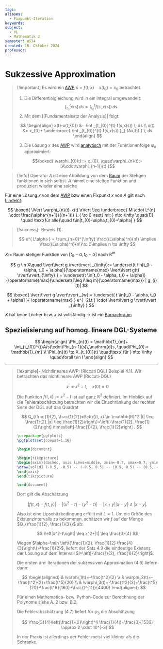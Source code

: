 ```yaml
---
tags: 
aliases:
  - Fixpunkt-Iteration
keywords: 
subject:
  - VL
  - Mathematik 3
semester: WS24
created: 16. Oktober 2024
professor:
---
```

 

# Sukzessive Approximation

> [!important] Es wird ein [AWP](../GDGL.md)  $\dot{x} = f(t,x)\quad x(t_{0})=x_{0}$ betrachtet.
> 
> 1. Die Differentialgleichung wird in ein Integral umgewandelt:
> $$\int _{t_{0}}^{t}\dot{x}(s) \, ds =\int_{t_{0}}^{t} f(s,x(s)) \, ds$$
> 2. Mit dem [[Fundamentalsatz der Analysis]] folgt:
> 
> $$
> \begin{align}
> x(t)-x(t_{0}) &= \int _{t_{0}}^{t} f(s,x(s)) \, ds \\
> x(t) &= x_{0}+ \underbrace{ \int _{t_{0}}^{t} f(s,x(s)) }_{ (Ax)(t) } \, ds
> \end{align}
> $$
> 
> 3. Die Lösung $x$ des [AWP](../GDGL.md) wird [analytisch](Analysis/Numerische%20Lösungsverfahren%20von%20DGL.md) mit der Funktionenfolge $\varphi_{n}$ approximiert:
> 
> $$\boxed{ \varphi_{0}(t) := x_{0}, \quad\varphi_{n}(t):= (A\cdot\varphi_{n-1})(t) }$$

> [!info] Operator $A$ ist eine Abbildung von dem [Raum](Algebra/Raum%20(Mathematik).md) der Stetigen funktionen in sich selbst.
> $A$ nimmt eine stetige Funktion und produziert wieder eine solche



Für eine Lösung $x$ von dem [AWP](../GDGL.md) bzw einen Fixpunkt $x$ von $A$ gilt nach [Lindelöf](Picard-Lindelöf.md):

$$
\boxed{ \lVert \varphi_{n}(t)-x(t) \rVert \leq \underbrace{ M \cdot L^{n} \cdot \frac{\alpha^{n+1}}{(n+1)!} }_{ \to 0 \text{ mit } n\to \infty \quad(1)} \quad \text{für alle}\quad t\in[t_{0}-\alpha,t_{0}+\alpha] }
$$


> [!success]- Beweis (1):
> 
> $$
> e^{ L\alpha } = \sum_{n=0}^{\infty} \frac{(L\alpha)^n}{n!} \implies \frac{(L\alpha)^n}{n!}\to 0\implies n \to \infty
> $$

$X:=$ Raum stetiger Funktion von $[t_{0}-\alpha, t_{0}+\alpha]$ nach $\mathbb{R}^m$

$$
g \in X\quad \lvert\lvert g \rvert\rvert _{\infty}:= \underset{t \in[t_0 - \alpha, t_0 + \alpha]}{\operatorname{max} \lvert\lvert g(t) \rvert\rvert_{\infty} } = \underset{t \in[t_0 - \alpha, t_0 + \alpha]}{\operatorname{max}}\underset{1\leq i\leq m}{\operatorname{max}} | g_{i}(t)|
$$

$$
\boxed{ \lvert\lvert g \rvert\rvert _{w}:= \underset{ t \in[t_0 - \alpha, t_0 + \alpha] }{ \operatorname{max} } e^{ -2Lt } \cdot \lvert\lvert g \rvert\rvert _{\infty} }
$$

$X$ hat keine Löcher bzw. $x$ ist vollständig $\to$   ist ein [Barnachraum](Analysis/Barnachscher%20Fixpunktsatz.md)

## Spezialisierung auf homog. lineare DGL-Systeme

$$
\begin{align}
\Phi_{n}(t) = \mathbb{1}_{m}+ \int_{t_{0}}^{t}A(s)\cdot\Phi_{n-1}(s)\,\mathrm{d}s, \quad\Phi_{0}:= \mathbb{1}_{m} \\
\Phi_{n}(t) \to X_{t_{0}}(t) \quad\text{ für } n\to \infty \quad\forall t\in I
\end{align}
$$
 


---

>[!example]- Nichtlineares AWP: (Riccati DGL)
Beispiel 4.11. Wir betrachten das nichtlineare AWP (Riccati-DGL)
> 
> $$
> x^{\prime}=x^2-t, \quad x(0)=0
> $$
> 
> 
> Die Funktion $f(t, x):=x^2-t$ ist auf ganz $\mathbb{R}^2$ definiert. Im Hinblick auf die Fehlerabschätzung betrachten wir die Einschränkung der rechten Seite der DGL auf das Quadrat
> 
> $$
> Q_{\frac{1}{2}, \frac{1}{2}}=\left\{(t, x) \in \mathbb{R}^2:|t| \leq \frac{1}{2},|x| \leq \frac{1}{2}\right\}=\left[-\frac{1}{2}, \frac{1}{2}\right] \times\left[-\frac{1}{2}, \frac{1}{2}\right] .
> $$
> 
> 
> ```tikz
> \usepackage{pgfplots}
> \pgfplotsset{compat=1.16}
> 
> \begin{document}
> 
> \begin{tikzpicture}
> \begin{axis}[dashed, axis lines=middle, xmin=-0.7, xmax=0.7, ymin=-0.7, ymax=0.7]
> \draw[solid] (-0.5, -0.5) -- (-0.5, 0.5) -- (0.5, 0.5) -- (0.5, -0.5) -- (-0.5, -0.5);
> \end{axis}
> \end{tikzpicture}
> 
> \end{document}
> ```
> 
> Dort gilt die Abschätzung
> 
> $$
> |f(t, x)-f(t, y)|=\left|\left(x^2-t\right)-\left(y^2-t\right)\right|=|x+y||x-y| \leq|x-y| .
> $$
> 
> 
> Also ist eine Lipschitzbedingung erfüllt mit $L=1$.
> Um die Größe des Existenzintervalls zu bekommen, schätzen wir $f$ auf der Menge $Q_{\frac{1}{2}, \frac{1}{2}}$ ab:
> 
> $$
> \left|x^2-t\right| \leq x^2+|t| \leq \frac{3}{4}
> $$
> 
> Wegen $\alpha=\min \left\{\frac{1}{2}, \frac{1}{2} \frac{4}{3}\right\}=\frac{1}{2}$, liefert der Satz 4.9 die eindeutige Existenz der Lösung auf dem Intervall $I=\left[-\frac{1}{2}, \frac{1}{2}\right]$.
> 
> Die ersten drei Iterationen der sukzessiven Approximation (4.6) liefern dann:
> 
> $$
> \begin{aligned}
> & \varphi_1(t)=-\frac{t^2}{2} \\
> & \varphi_2(t)=-\frac{t^2}{2}+\frac{t^5}{20} \\
> & \varphi_3(t)=-\frac{t^2}{2}+\frac{t^5}{20}-\frac{t^8}{160}+\frac{t^{11}}{4400}
> \end{aligned}
> $$
> 
> 
> Für einen Mathematica- bzw. Python-Code zur Berechnung der Polynome siehe A. 2 bzw. B.2.
> 
> Die Fehlerabschätzung (4.7) liefert für $\varphi_3$ die Abschätzung
> 
> $$
> \frac{3}{4}\left(\frac{1}{2}\right)^4 \frac{1}{4!}=\frac{3}{1536} \approx 2 \cdot 10^{-3}
> $$
> 
> 
> In der Praxis ist allerdings der Fehler meist viel kleiner als die Schranke.